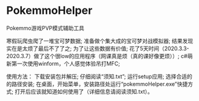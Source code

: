 # PokemmoHelper
Pokemmo游戏PVP模式辅助工具

寒假玩爬虫爬了一堆宝可梦数据;
准备做个集大成的宝可梦对战模拟器;
结果发现实在是太烦了最后不了了之;
为了让这些数据有价值;
花了5天时间（2020.3.3-2020.3.7）做了这个很low的应用程序（网课真是烦（真的课好像更烦））;
c#萌新第一次使用winform，个人感觉体验吊打MFC;

使用方法：
下载安装包并解压;
仔细阅读“须知.txt”;
运行setup应用;
选择合适的的路径安装;
在桌面，开始菜单，安装路径处运行“pokemmoHelper.exe”快捷方式;
打开后应该就知道如何使用了（详细信息请阅读须知.txt）。
